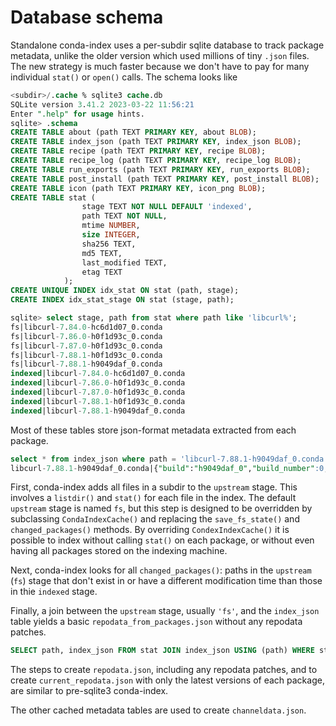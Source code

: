 # Database schema

Standalone conda-index uses a per-subdir sqlite database to track package
metadata, unlike the older version which used millions of tiny `.json` files.
The new strategy is much faster because we don't have to pay for many individual
`stat()` or `open()` calls. The schema looks like

```sql
<subdir>/.cache % sqlite3 cache.db
SQLite version 3.41.2 2023-03-22 11:56:21
Enter ".help" for usage hints.
sqlite> .schema
CREATE TABLE about (path TEXT PRIMARY KEY, about BLOB);
CREATE TABLE index_json (path TEXT PRIMARY KEY, index_json BLOB);
CREATE TABLE recipe (path TEXT PRIMARY KEY, recipe BLOB);
CREATE TABLE recipe_log (path TEXT PRIMARY KEY, recipe_log BLOB);
CREATE TABLE run_exports (path TEXT PRIMARY KEY, run_exports BLOB);
CREATE TABLE post_install (path TEXT PRIMARY KEY, post_install BLOB);
CREATE TABLE icon (path TEXT PRIMARY KEY, icon_png BLOB);
CREATE TABLE stat (
                stage TEXT NOT NULL DEFAULT 'indexed',
                path TEXT NOT NULL,
                mtime NUMBER,
                size INTEGER,
                sha256 TEXT,
                md5 TEXT,
                last_modified TEXT,
                etag TEXT
            );
CREATE UNIQUE INDEX idx_stat ON stat (path, stage);
CREATE INDEX idx_stat_stage ON stat (stage, path);
```

```sql
sqlite> select stage, path from stat where path like 'libcurl%';
fs|libcurl-7.84.0-hc6d1d07_0.conda
fs|libcurl-7.86.0-h0f1d93c_0.conda
fs|libcurl-7.87.0-h0f1d93c_0.conda
fs|libcurl-7.88.1-h0f1d93c_0.conda
fs|libcurl-7.88.1-h9049daf_0.conda
indexed|libcurl-7.84.0-hc6d1d07_0.conda
indexed|libcurl-7.86.0-h0f1d93c_0.conda
indexed|libcurl-7.87.0-h0f1d93c_0.conda
indexed|libcurl-7.88.1-h0f1d93c_0.conda
indexed|libcurl-7.88.1-h9049daf_0.conda
```

Most of these tables store json-format metadata extracted from each package.

```sql
select * from index_json where path = 'libcurl-7.88.1-h9049daf_0.conda';
libcurl-7.88.1-h9049daf_0.conda|{"build":"h9049daf_0","build_number":0,"depends":["krb5 >=1.20.1,<1.21.0a0","libnghttp2 >=1.51.0,<2.0a0","libssh2 >=1.10.0,<2.0a0","libzlib >=1.2.13,<1.3.0a0","openssl >=3.0.8,<4.0a0"],"license":"curl","license_family":"MIT","name":"libcurl","subdir":"osx-arm64","timestamp":1676918523934,"version":"7.88.1","md5":"c86bbee944bb640609670ce722fba9a4","sha256":"37b8d58c05386ac55d1d8e196c90b92b0a63f3f1fe2fa916bf5ed3e1656d8e14","size":321706}
```

First, conda-index adds all files in a subdir to the `upstream` stage. This
involves a `listdir()` and `stat()` for each file in the index. The default
`upstream` stage is named `fs`, but this step is designed to be overridden by
subclassing `CondaIndexCache()` and replacing the `save_fs_state()` and
`changed_packages()` methods. By overriding `CondexIndexCache()` it is possible
to index without calling `stat()` on each package, or without even having all
packages stored on the indexing machine.

Next, conda-index looks for all `changed_packages()`: paths in the `upstream`
(`fs`) stage that don't exist in or have a different  modification time than
those in thie `indexed` stage.

Finally, a join between the `upstream` stage, usually `'fs'`, and the
`index_json` table yields a basic `repodata_from_packages.json` without any
repodata patches.

```sql
SELECT path, index_json FROM stat JOIN index_json USING (path) WHERE stat.stage = :upstream_stage
```

The steps to create `repodata.json`, including any repodata patches, and to
create `current_repodata.json` with only the latest versions of each package,
are similar to pre-sqlite3 conda-index.

The other cached metadata tables are used to create `channeldata.json`.
